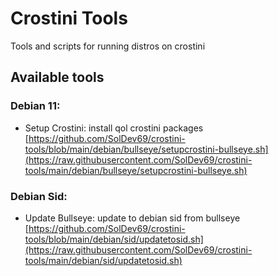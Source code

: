 # Crostini Tools
Tools and scripts for running distros on crostini

## Available tools
### Debian 11:
- Setup Crostini: install qol crostini packages [https://github.com/SolDev69/crostini-tools/blob/main/debian/bullseye/setupcrostini-bullseye.sh](https://raw.githubusercontent.com/SolDev69/crostini-tools/main/debian/bullseye/setupcrostini-bullseye.sh)
### Debian Sid:
- Update Bullseye: update to debian sid from bullseye [https://github.com/SolDev69/crostini-tools/blob/main/debian/sid/updatetosid.sh](https://raw.githubusercontent.com/SolDev69/crostini-tools/main/debian/sid/updatetosid.sh)
